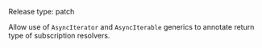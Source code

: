 Release type: patch

Allow use of `AsyncIterator` and `AsyncIterable` generics to annotate return
type of subscription resolvers.
